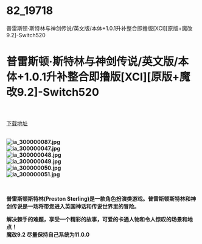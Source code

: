 # 82_19718
普雷斯顿·斯特林与神剑传说/英文版/本体+1.0.1升补整合即撸版[XCI][原版+魔改9.2]-Switch520
# 普雷斯顿·斯特林与神剑传说/英文版/本体+1.0.1升补整合即撸版[XCI][原版+魔改9.2]-Switch520
 <br/></br>
[下载地址](https://www.switch520.cc/article/19718 "下载地址")
<br/></br>

<p><strong><img title="ia_300000087.jpg" src="https://www.switch520.cc/muke_img/2021_07_04_2838b7581463c.jpg" alt="ia_300000087.jpg"></strong><br>
<strong><img title="ia_300000047.jpg" src="https://www.switch520.cc/muke_img/2021_07_04_ef92ebb46ef65.jpg" alt="ia_300000047.jpg"></strong><br>
<strong><img title="ia_300000048.jpg" src="https://www.switch520.cc/muke_img/2021_07_04_caed0657f3ef5.jpg" alt="ia_300000048.jpg"></strong><br>
<strong><img title="ia_300000049.jpg" src="https://www.switch520.cc/muke_img/2021_07_04_f9fa1b53001e6.jpg" alt="ia_300000049.jpg"></strong><br>
<strong><img title="ia_300000050.jpg" src="https://www.switch520.cc/muke_img/2021_07_04_c14733d8ff38a.jpg" alt="ia_300000050.jpg"></strong><br>
<strong><img title="ia_300000051.jpg" src="https://www.switch520.cc/muke_img/2021_07_04_f2d58e64d93bc.jpg" alt="ia_300000051.jpg"></strong></p>
<p>&nbsp;</p>
<p><strong>普雷斯顿斯特林(Preston Sterling)是一款角色扮演类游戏。普雷斯顿斯特林和神剑传说是一场将带您进入英国神话和传说世界里的冒险。</strong></p>
<p><strong> 解决棘手的难题，享受一个精彩的故事，可爱的卡通人物和令人惊叹的场景和地点！</strong><br>
<strong>魔改9.2 尽量保持自己系统为11.0.0</strong></p>
